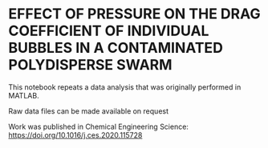 # EFFECT OF PRESSURE ON THE DRAG COEFFICIENT OF INDIVIDUAL BUBBLES IN A CONTAMINATED POLYDISPERSE SWARM

This notebook repeats a data analysis that was originally performed in MATLAB.

Raw data files can be made available on request

Work was published in Chemical Engineering Science: https://doi.org/10.1016/j.ces.2020.115728
